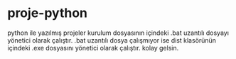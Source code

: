 # proje-python
python ile yazılmış projeler
kurulum dosyasının içindeki .bat uzantılı dosyayı yönetici olarak çalıştır.
.bat uzantılı dosya çalışmıyor ise dist klasörünün içindeki .exe dosyasını yönetici olarak çalıştır.
kolay gelsin.

